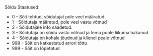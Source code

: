 S&otilde;idu Staatused:
<ul>
<li>0 - S&otilde;it tehtud, s&otilde;idutajat pole veel m&auml;&auml;ratud.</li>
<li>1 - S&otilde;idutaja m&auml;&auml;ratud, pole veel vastu v&otilde;tnud</li>
<li>2 - S&otilde;idutajale info saadetud.</li>
<li>3 - S&otilde;idutaja on s&otilde;idu vastu v&otilde;tnud ja tema poole liikuma hakanud</li>
<li>4 - S&otilde;idutaja on kohale j&otilde;udnud ja kliendi peale v&otilde;tnud</li>
<li>998 - S&otilde;it on katkestatud errori t&otilde;ttu</li>
<li>999 - S&otilde;it on l&otilde;petatud</li>
</ul>

